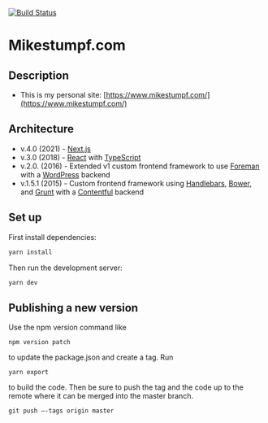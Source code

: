 [![Build Status](https://travis-ci.org/mike-stumpf/mikestumpf.com.svg?branch=master)](https://travis-ci.org/mike-stumpf/mikestumpf.com)

# Mikestumpf.com

## Description

- This is my personal site: [https://www.mikestumpf.com/](https://www.mikestumpf.com/)

## Architecture

- v.4.0 (2021) - [Next.js](https://nextjs.org/)
- v.3.0 (2018) - [React](https://reactjs.org/) with [TypeScript](https://www.typescriptlang.org/)
- v.2.0. (2016) - Extended v1 custom frontend framework to use [Foreman](https://www.npmjs.com/package/foreman) with a [WordPress](https://wordpress.com/) backend
- v.1.5.1 (2015) - Custom frontend framework using [Handlebars](https://handlebarsjs.com/), [Bower](https://bower.io/), and [Grunt](https://gruntjs.com/) with a [Contentful](https://www.contentful.com/) backend

## Set up

First install dependencies:

```bash
yarn install
```

Then run the development server:

```bash
yarn dev
```

## Publishing a new version

Use the npm version command like

```
npm version patch
```

to update the package.json and create a tag. Run

```
yarn export
```

to build the code. Then be sure to push the tag and the code up to the remote where it can be merged into the master branch.

```
git push —-tags origin master
```
